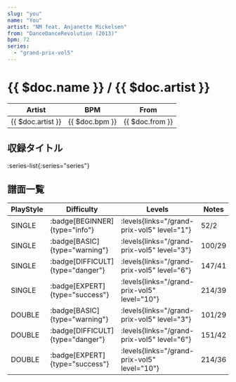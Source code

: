 ```yaml
---
slug: "you"
name: "You"
artist: "NM feat. Anjanette Mickelsen"
from: "DanceDanceRevolution (2013)"
bpm: 72
series:
  - "grand-prix-vol5"
---
```


# {{ $doc.name }} / {{ $doc.artist }}

|Artist|BPM|From|
|------|---|----|
|{{ $doc.artist }}|{{ $doc.bpm }}|{{ $doc.from }}|

## 収録タイトル

:series-list{:series="series"}

## 譜面一覧

|PlayStyle|Difficulty|Levels|Notes|Movie|
|---------|----------|------|-----|-----|
|SINGLE| :badge[BEGINNER]{type="info"}| :levels{links="/grand-prix-vol5" level="1"}|52/2||
|SINGLE| :badge[BASIC]{type="warning"}| :levels{links="/grand-prix-vol5" level="3"}|100/29||
|SINGLE| :badge[DIFFICULT]{type="danger"}| :levels{links="/grand-prix-vol5" level="6"}|147/41||
|SINGLE| :badge[EXPERT]{type="success"}| :levels{links="/grand-prix-vol5" level="10"}|214/39||
|DOUBLE| :badge[BASIC]{type="warning"}| :levels{links="/grand-prix-vol5" level="3"}|101/29||
|DOUBLE| :badge[DIFFICULT]{type="danger"}| :levels{links="/grand-prix-vol5" level="6"}|151/42||
|DOUBLE| :badge[EXPERT]{type="success"}| :levels{links="/grand-prix-vol5" level="10"}|214/36||
